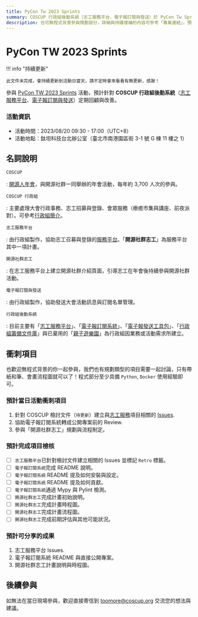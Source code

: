 ```yaml
---
title: PyCon Tw 2023 Sprints
summary: COSCUP 行政組後勤系統（志工服務平台、電子報訂閱與發送）於 PyCon Tw Sprints
description: 也可無程式背景參與規劃部分，詳細與持續增補的內容可參考「專案連結」，預計完成：1) 開 ISSUES：從大會檢討文件中建立與志工平台相關事宜。2) 協助電子報訂閱系統專案轉成公開專案前的 Review。3) 參與「開源社群志工」規劃與流程制定。
---
```

# PyCon TW 2023 Sprints

!!! info "持續更新"

    此文件未完成，會持續更新到活動日當天，請不定時會來看看有無更新，感謝！

參與 [PyCon TW 2023 Sprints][sprints] 活動，預計針對 **COSCUP 行政組後勤系統**（[志工服務平台][volunteer_platform]、[電子報訂閱與發送][subscribe_platform]）定期回顧與改善。

### 活動資訊

- 活動時間：2023/08/20 09:30 - 17:00（UTC+8）
- 活動地點：鈦坦科技台北辦公室（臺北市南港園區街 3-1 號 G 棟 11 樓之 1）

## 名詞說明

`COSCUP`

:   [開源人年會][COSCUP]，與開源社群一同舉辦的年會活動，每年約 3,700 人次的參與。

`COSCUP 行政組`

:   主要處理大會行政事務、志工招募與登錄、會眾服務（療癒市集與講座、前夜派對）。可參考[行政組簡介](/docs/zh_TW/secretary_team/overview/)。

`志工服務平台`

:   由行政組製作，協助志工召募與登錄的[服務平台][volunteer_platform]。「**開源社群志工**」為服務平台其中一項計畫。

`開源社群志工`

:   在志工服務平台上建立開源社群介紹頁面，引導志工在年會後持續參與開源社群活動。

`電子報訂閱與發送`

:   由行政組製作，協助發送大會活動訊息與訂閱名單管理。

`行政組後勤系統`

:   目前主要有「[志工服務平台][volunteer_platform]」、「[電子報訂閱系統][subscribe_platform]」、「[電子報發送工具包][secretary_kit]」、「[行政組籌備文件庫][volunteer_docs]」與已棄用的「[親子遊樂園][kids]」為行政組因業務或活動需求所建立。

## 衝刺項目

也歡迎無程式背景的你一起參與，我們也有規劃類型的項目需要一起討論，只有帶紙和筆、會畫流程圖就可以了！程式部分至少具備 `Python`, `Docker` 使用經驗即可。

### 預計當日活動衝刺項目

1. 針對 COSCUP 檢討文件（`待更新`）建立與[志工服務][volunteer_platform]項目相關的 [Issues][volunteer_issues].
2. 協助電子報訂閱系統轉成公開專案前的 Review.
3. 參與「開源社群志工」規劃與流程制定。

### 預計完成項目檢核

- [ ] `志工服務平台`已針對檢討文件建立相關的 Issues 並標記 `Retro` 標籤。
- [ ] `電子報訂閱系統`完成 README 說明。
- [ ] `電子報訂閱系統` README 提及如何安裝與設定。
- [ ] `電子報訂閱系統` README 提及如何貢獻。
- [ ] `電子報訂閱系統`通過 Mypy 與 Pylint 檢測。
- [ ] `開源社群志工`完成計畫初始說明。
- [ ] `開源社群志工`完成計畫時程圖。
- [ ] `開源社群志工`完成計畫流程圖。
- [ ] `開源社群志工`完成前期評估與其他可能狀況。

### 預計可分享的成果

1. 志工服務平台 Issues.
2. 電子報訂閱系統 README 與直接公開專案。
3. 開源社群志工計畫說明與時程圖。

## 後續參與

如無法在當日現場參與，歡迎直接寄信到 [toomore@coscup.org](mailto:toomore@coscup.org) 交流您的想法與建議。

[COSCUP]: https://coscup.org/ "COSCUP 開源人年會"
[sprints]: https://tw.pycon.org/2023/zh-hant/events/sprints "PyCon TW 2023 Sprints"
[volunteer_platform]: https://volunteer.coscup.org/ "COSCUP 志工服務平台"
[volunteer_docs]: https://volunteer.coscup.org/docs/ "行政組文件庫"
[volunteer_issues]: https://github.com/COSCUP/COSCUP-Volunteer/issues "COSCUP 志工服務平台 Issues"
[kids]: https://kids.coscup.org/ "COSCUP Kids 遊樂園"
[secretary_kit]: https://github.com/toomore/COSCUP2013Secretary-Toolkit "toomore/COSCUP2013Secretary-Toolkit"
[subscribe_platform]: https://secretary.coscup.org/subscribe/coscup "電子報訂閱系統"
